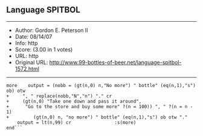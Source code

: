 
## Language SPITBOL ##
---
- Author: Gordon E. Peterson II
- Date: 08/14/07
- Info: http
- Score:  (3.00 in 1 votes)
- URL: http
- Original URL: http://www.99-bottles-of-beer.net/language-spitbol-1572.html
---

```	cr = char(13) char(10); n = 99; ob = " of beer"; otw = " on the wall"
more	output = (nobb = (gt(n,0) n,"No more") " bottle" (eq(n,1),"s") ob) otw
+	  ", " replace(nobb,"N","n") "." cr 
+	  (gt(n,0) "Take one down and pass it around",
+	   "Go to the store and buy some more" ?(n = 100)) ", " ?(n = n - 1)
+         (gt(n,0) n, "no more") " bottle" (eq(n,1),"s") ob otw "."
	output = lt(n,99) cr				:s(more)
end```